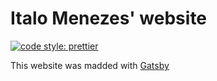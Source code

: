 # Italo Menezes' website

[![code style: prettier](https://img.shields.io/badge/code_style-prettier-ff69b4.svg?style=flat-square)](https://github.com/prettier/prettier)

This website was madded with [Gatsby](https://www.gatsbyjs.org/ "Gatsby's Homepage")
